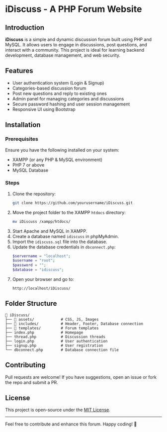 # iDiscuss - A PHP Forum Website

## Introduction
**iDiscuss** is a simple and dynamic discussion forum built using PHP and MySQL. It allows users to engage in discussions, post questions, and interact with a community. This project is ideal for learning backend development, database management, and web security.

## Features
- User authentication system (Login & Signup)
- Categories-based discussion forum
- Post new questions and reply to existing ones
- Admin panel for managing categories and discussions
- Secure password hashing and user session management
- Responsive UI using Bootstrap

## Installation
### Prerequisites
Ensure you have the following installed on your system:
- XAMPP (or any PHP & MySQL environment)
- PHP 7 or above
- MySQL Database

### Steps
1. Clone the repository:
   ```sh
   git clone https://github.com/yourusername/iDiscuss.git
   ```
2. Move the project folder to the XAMPP `htdocs` directory:
   ```sh
   mv iDiscuss /xampp/htdocs/
   ```
3. Start Apache and MySQL in XAMPP.
4. Create a database named `idiscuss` in phpMyAdmin.
5. Import the `idiscuss.sql` file into the database.
6. Update the database credentials in `dbconnect.php`:
   ```php
   $servername = "localhost";
   $username = "root";
   $password = "";
   $database = "idiscuss";
   ```
7. Open your browser and go to:
   ```
   http://localhost/iDiscuss/
   ```

## Folder Structure
```
📂 iDiscuss/
├── 📁 assets/            # CSS, JS, Images
├── 📁 includes/          # Header, Footer, Database connection
├── 📁 templates/         # Forum templates
├── index.php            # Homepage
├── thread.php           # Discussion threads
├── login.php            # User authentication
├── signup.php           # User registration
└── dbconnect.php        # Database connection file
```

## Contributing
Pull requests are welcome! If you have suggestions, open an issue or fork the repo and submit a PR.

## License
This project is open-source under the [MIT License](LICENSE).

---
Feel free to contribute and enhance this forum. Happy coding! 🚀
